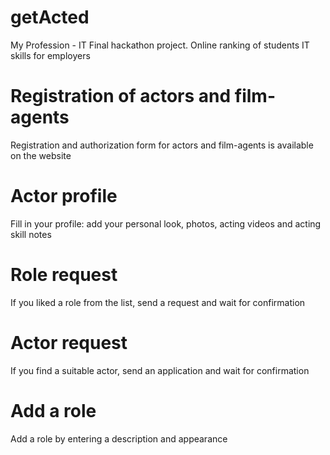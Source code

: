 # getActed
My Profession - IT Final hackathon project. Online ranking of students IT skills for employers 

# Registration of actors and film-agents
Registration and authorization form for actors and film-agents is available on the website

# Actor profile
Fill in your profile: add your personal look, photos, acting videos and acting skill notes

# Role request
If you liked a role from the list, send a request and wait for confirmation

# Actor request
If you find a suitable actor, send an application and wait for confirmation

# Add a role
Add a role by entering a description and appearance
